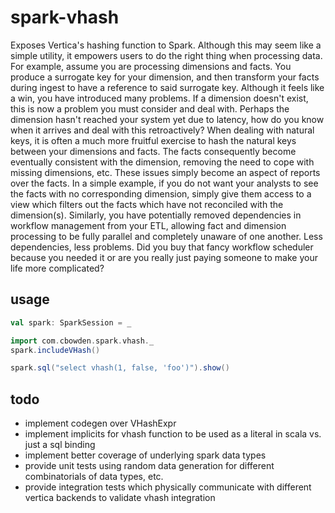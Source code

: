 # spark-vhash

Exposes Vertica's hashing function to Spark. Although this may seem like a simple utility, it empowers users to do the right thing when processing data. For example, assume you are processing dimensions and facts. You produce a surrogate key for your dimension, and then transform your facts during ingest to have a reference to said surrogate key. Although it feels like a win, you have introduced many problems. If a dimension doesn't exist, this is now a problem you must consider and deal with. Perhaps the dimension hasn't reached your system yet due to latency, how do you know when it arrives and deal with this retroactively? When dealing with natural keys, it is often a much more fruitful exercise to hash the natural keys between your dimensions and facts. The facts consequently become eventually consistent with the dimension, removing the need to cope with missing dimensions, etc. These issues simply become an aspect of reports over the facts. In a simple example, if you do not want your analysts to see the facts with no corresponding dimension, simply give them access to a view which filters out the facts which have not reconciled with the dimension(s). Similarly, you have potentially removed dependencies in workflow management from your ETL, allowing fact and dimension processing to be fully parallel and completely unaware of one another. Less dependencies, less problems. Did you buy that fancy workflow scheduler because you needed it or are you really just paying someone to make your life more complicated?

## usage

~~~scala
val spark: SparkSession = _

import com.cbowden.spark.vhash._
spark.includeVHash()

spark.sql("select vhash(1, false, 'foo')").show()
~~~

## todo

* implement codegen over VHashExpr
* implement implicits for vhash function to be used as a literal in scala vs. just a sql binding
* implement better coverage of underlying spark data types
* provide unit tests using random data generation for different combinatorials of data types, etc.
* provide integration tests which physically communicate with different vertica backends to validate vhash integration
